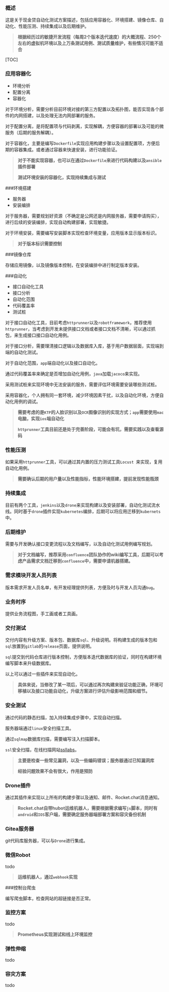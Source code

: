 ### 概述

这是关于现金贷自动化测试方案描述，包括应用容器化、环境搭建、镜像仓库、自动化、性能压测、持续集成以及后期维护。

> **根据经历过的敏捷开发流程（每周2个版本迭代速度）的大概流程、250个左右的虚拟机环境以及上万条测试用例、测试质量维护，有些情况可能不适合**

[TOC]

### 应用容器化

- 环境分析
- 配置分离
- 容器化

对于环境分析，需要分析目前环境对接的第三方配置以及拓扑图，能否实现各个部件的内网搭建，以及处理无法内网部署的服务。

对于配置分离，是将配置项与代码剥离，实现解耦，方便容器的部署以及可能的微服务（后期的服务解耦）。

对于容器化，主要是编写`Dockerfile`实现应用构建步骤以及设置配置项，方便后期的容器集成。或者通过容器来快速安装，进行功能验证。

> **对于不能实现容器，也可以在通过`Dockerfile`来进行代码构建以及`ansible`插件部署**
>
> **测试环境安装的容器化，实现持续集成与测试**

###环境搭建

* 服务器
* 安装编排

对于服务器，需要规划好资源（不确定是公网还是内网服务器，需要申请购买），进行后续的安装编排，实现自动构建部署，实现敏捷。

对于环境安装，需要编写安装脚本实现检查环境变量，应用版本显示版本标识。

> **对于版本标识需要控制**

###镜像仓库

存储应用镜像，以及镜像版本控制，在安装编排中进行制定版本安装。

###自动化

* 接口自动化工具
* 接口分析
* 自动化范围
* 代码覆盖率
* 测试桩

对于接口自动化工具，目前考虑`httprunner`以及`robotframework`，推荐使用`httprunner`，当考虑到开发未提供接口文档或者接口文档不清晰，可以通过抓包，来生成接口接口自动化用例。

对于接口分析，需要理清接口逻辑以及数据库入库，基于用户数据层面，实现端到端的自动化测试。

对于自动化范围，`app`端自动化以及接口自动化。

通过代码覆盖率来确定是否增加自动化用例，`java`加载`jacoco`来实现。

采用测试桩来实现环境中无法安装的服务，需要评估环境需要安装哪些测试桩。

采用容器化，个人拥有同一套环境，减少环境因素干扰，以及自动化环境，方便自动化用例的调试。

> **需要考虑的是`KTP`的人脸识别以及`OCR`图像识别的实现方式；`app`需要使用`mac`电脑，实现`ios`端自动化**
>
> **`httprunner`工具目前还是处于完善阶段，可能会有坑，需要实践以及查看源码**

### 性能压测

如果采用`httprunner`工具，可以通过其内置的压力测试工具`Locust `来实现，复用自动化用例。

> **需要确认后期的用户量以及性能指标，性能环境搭建，提前发现性能瓶颈**

### 持续集成

目前有两个工具，`jenkins`以及`drone`来实现构建以及安装部署，自动化测试流水线。同时基于`drone`插件实现`kubernetes`编排，后期可以将应用迁移到`kubernets`中。

### 后期维护

需要与开发确认接口变更流程以及文档编写，以及自动化测试用例编写规划。

> **对于文档编写，推荐采用`confluence`团队协作的wiki编写工具，后期可以考虑产品需求文档迁移到`confluence`中，需要申请机器搭建。**

### 需求模块开发人员列表

版本需求开发人员名单，有开发经理提供列表，方便及时与开发人员沟通`bug`。

### 业务时序

提供业务流程图，手工画或者工具画。

### 交付测试

交付内容有升级方案、版本包、数据库`sql`、升级说明。将构建生成的版本包和`sql`放置到`gitlab`的`release`页面，提供说明。

`sql`提交到代码仓库进行版本控制，方便版本迭代数据库的验证，同时在构建环境编写脚本来升级数据库。

以上可以通过一些插件来实现自动化。

> **具体来说，当修改了某一项后，可以通过再次构建来验证功能正确，环境可移植以及接口功能自动化，升级方案进行评估升级影响范围和细节。**

### 安全测试

通过代码的静态扫描，加入持续集成步骤中，实现自动扫描。

服务器端通过`linux`安全扫描工具。

通过`sqlmap`数据库扫描，需要编写注入扫描脚本。

`ssl`安全扫描，在线扫描网站[ssllabs](https://www.ssllabs.com/)。

> **主要是检查一些常见漏洞，以及一些编码错误；服务器通过已知漏洞库**
>
> **经验问题效果不会有很大，作用是预防**

### Drone插件

通过其插件来实现以上所有的构建步骤以及通知、邮件、Rocket.chat消息通知。

> **Rocket.chat自带hubot运维机器人，需要根据需求编写`js`脚本，同时有`android`和`IOS`客户端，需要确定服务器端部署方案和容灾备份机制**

### Gitea服务器

git代码库服务器，可以与`Drone`进行集成。

### 微信Robot

todo

> **运维机器人，通过`webhook`实现**

###控制台爬虫

编写爬虫脚本，检查网站的超链接是否正常。

### 监控方案

todo

> **Prometheus实现测试和线上环境监控**

### 弹性伸缩

todo

### 容灾方案

todo

